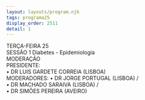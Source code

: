 ```yaml
---
layout: layouts/program.njk
tags: programa25
display_order: 2511
detail: 1
---
```

TERÇA-FEIRA 25  
SESSÃO 1 Diabetes - Epidemiologia   
MODERAÇÃO   
PRESIDENTE:   
• DR LUIS GARDETE CORREIA (LISBOA)    
MODERADORES: 
• DR JORGE PORTUGAL (LISBOA) /   
• DR MACHADO SARAIVA (LISBOA) /    
• DR SIMÕES PEREIRA (AVEIRO)
